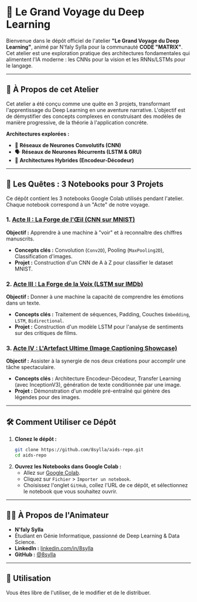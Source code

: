 # 🤖 Le Grand Voyage du Deep Learning

Bienvenue dans le dépôt officiel de l'atelier **"Le Grand Voyage du Deep Learning"**, animé par N'faly Sylla pour la communauté **CODE "MATRIX"**. Cet atelier est une exploration pratique des architectures fondamentales qui alimentent l'IA moderne : les CNNs pour la vision et les RNNs/LSTMs pour le langage.

---

## 📜 À Propos de cet Atelier

Cet atelier a été conçu comme une quête en 3 projets, transformant l'apprentissage du Deep Learning en une aventure narrative. L'objectif est de démystifier des concepts complexes en construisant des modèles de manière progressive, de la théorie à l'application concrète.

**Architectures explorées :**
-   🧠 **Réseaux de Neurones Convolutifs (CNN)**
-   🗣️ **Réseaux de Neurones Récurrents (LSTM & GRU)**
-   🤝 **Architectures Hybrides (Encodeur-Décodeur)**

---

## 🚀 Les Quêtes : 3 Notebooks pour 3 Projets

Ce dépôt contient les 3 notebooks Google Colab utilisés pendant l'atelier. Chaque notebook correspond à un "Acte" de notre voyage.

### 1. [**Acte II : La Forge de l'Œil (CNN sur MNIST)**](./01_CNN_MNIST_La_Forge_de_l_Oeil.ipynb)
**Objectif :** Apprendre à une machine à "voir" et à reconnaître des chiffres manuscrits.
-   **Concepts clés :** Convolution (`Conv2D`), Pooling (`MaxPooling2D`), Classification d'images.
-   **Projet :** Construction d'un CNN de A à Z pour classifier le dataset MNIST.

### 2. [**Acte III : La Forge de la Voix (LSTM sur IMDb)**](./02_LSTM_IMDb_La_Forge_de_la_Voix.ipynb)
**Objectif :** Donner à une machine la capacité de comprendre les émotions dans un texte.
-   **Concepts clés :** Traitement de séquences, Padding, Couches `Embedding`, `LSTM`, `Bidirectional`.
-   **Projet :** Construction d'un modèle LSTM pour l'analyse de sentiments sur des critiques de films.

### 3. [**Acte IV : L'Artefact Ultime (Image Captioning Showcase)**](./03_Image_Captioning_Showcase.ipynb)
**Objectif :** Assister à la synergie de nos deux créations pour accomplir une tâche spectaculaire.
-   **Concepts clés :** Architecture Encodeur-Décodeur, Transfer Learning (avec InceptionV3), génération de texte conditionnée par une image.
-   **Projet :** Démonstration d'un modèle pré-entraîné qui génère des légendes pour des images.

---

## 🛠️ Comment Utiliser ce Dépôt

1.  **Clonez le dépôt :**
    ```bash
    git clone https://github.com/8sylla/aids-repo.git
    cd aids-repo
    ```
2.  **Ouvrez les Notebooks dans Google Colab :**
    -   Allez sur [Google Colab](https://colab.research.google.com/).
    -   Cliquez sur `Fichier` > `Importer un notebook`.
    -   Choisissez l'onglet `GitHub`, collez l'URL de ce dépôt, et sélectionnez le notebook que vous souhaitez ouvrir.

---

## 👨‍💻 À Propos de l'Animateur

-   **N'faly Sylla**
-   Étudiant en Génie Informatique, passionné de Deep Learning & Data Science.
-   **LinkedIn :** [linkedin.com/in/8sylla](https://linkedin.com/in/8sylla)
-   **GitHub :** [@8sylla](https://github.com/8sylla)

---

## 📜 Utilisation

Vous êtes libre de l'utiliser, de le modifier et de le distribuer.
